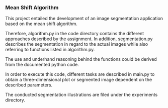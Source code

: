 <h3>Mean Shift Algorithm</h3>

This project entailed the development of an image segmentation application based on the mean shift algorithm.<br/>

Therefore, algorithm.py in the code directory contains the different approaches described by the assignment. In addition, segmentation.py describes the segmentation in regard to the actual images while also referring to functions listed in algorithm.py.  

The use and underhand reasoning behind the functions could be derived from the documented python code.  

In order to execute this code, different tasks are described in main.py to obtain a three-dimensional plot or segmented image dependent on the described parameters.  

The conducted segmentation illustrations are filed under the experiments directory.
